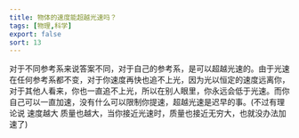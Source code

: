 ```yaml
---
title: 物体的速度能超越光速吗？
tags: [物理,科学]
export: false
sort: 13
---
```


对于不同参考系来说答案不同，对于自己的参考系，是可以超越光速的。由于光速在任何参考系都不变，对于你速度再快也追不上光，因为光以恒定的速度远离你，对于其他人看来，你也一直追不上光，所以在别人眼里，你永远会低于光速。而你自己可以一直加速，没有什么可以限制你提速，超越光速是迟早的事。(不过有理论说 速度越大 质量也越大，当你接近光速时，质量也接近无穷大，也就没办法加速了)
